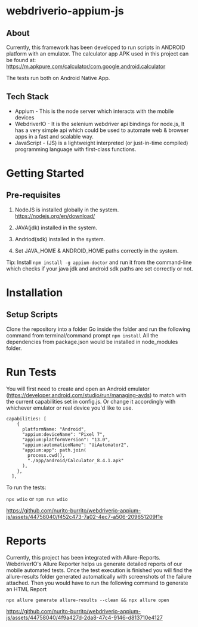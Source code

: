 # webdriverio-appium-js

## About
Currently, this framework has been developed to run scripts in ANDROID platform with an emulator.
The calculator app APK used in this project can be found at: https://m.apkpure.com/calculator/com.google.android.calculator

The tests run both on Android Native App.

## Tech Stack
- Appium - This is the node server which interacts with the mobile devices
- WebdriverIO - It is the selenium webdriver api bindings for node.js, It has a very simple api which could be used to automate web & browser apps in a fast and scalable way.
- JavaScript - (JS) is a lightweight interpreted (or just-in-time compiled) programming language with first-class functions.

# Getting Started
## Pre-requisites
1. NodeJS is installed globally in the system. https://nodejs.org/en/download/

2. JAVA(jdk) installed in the system.

3. Andriod(sdk) installed in the system.

4. Set JAVA_HOME & ANDROID_HOME paths correctly in the system.

Tip: Install ```npm install -g appium-doctor``` and run it from the command-line which checks if your java jdk and android sdk paths are set correctly or not.

# Installation
## Setup Scripts
Clone the repository into a folder
Go inside the folder and run the following command from terminal/command prompt
```npm install``` 
All the dependencies from package.json would be installed in node_modules folder.

# Run Tests

You will first need to create and open an Android emulator (https://developer.android.com/studio/run/managing-avds) to match with the current capabilities set in config.js. 
Or change it accordingly with whichever emulator or real device you'd like to use.

```
capabilities: [
    {
      platformName: "Android",
      "appium:deviceName": "Pixel 7",
      "appium:platformVersion": "13.0",
      "appium:automationName": "UiAutomator2",
      "appium:app": path.join(
        process.cwd(),
        "./app/android/Calculator_8.4.1.apk"
      ),
    },
  ],
```
To run the tests:

```npx wdio``` or ```npm run wdio```

https://github.com/nurito-burrito/webdriverio-appium-js/assets/44758040/f452c473-7a02-4ec7-a506-209651209f1e


# Reports
Currently, this project has been integrated with Allure-Reports. WebdriverIO's Allure Reporter helps us generate detailed reports of our mobile automated tests. 
Once the test execution is finished you will find the allure-results folder generated automatically with screenshots of the failure attached.
Then you would have to run the following command to generate an HTML Report

```npx allure generate allure-results --clean && npx allure open```

https://github.com/nurito-burrito/webdriverio-appium-js/assets/44758040/4f9a427d-2da8-47c4-9146-d813710e4127


